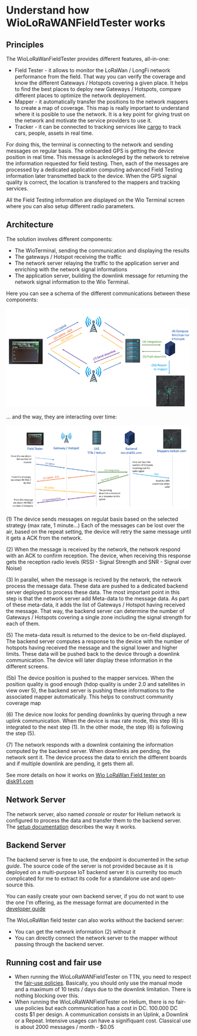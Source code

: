 # Understand how WioLoRaWANFieldTester works

## Principles

The WioLoRaWanFieldTester provides different features, all-in-one:
- Field Tester - it allows to monitor the LoRaWan / LongFi network performance from the field. That way you can verify the coverage and know the different Gateways / Hotspots covering a given place. It helps to find the best places to deploy new Gateways / Hotspots, compare different places to optimize the network deployement.
- Mapper - it automatically transfer the positions to the network mappers to create a map of coverage. This map is really important to understand where it is posible to use the network. It is a key point for giving trust on the network and motivate the service providers to use it.
- Tracker - it can be connected to tracking services like [cargo](https://cargo.helium.com) to track cars, people, assets in real time.

For doing this, the terminal is connecting to the network and sending messages on regular basis. The onboarded GPS is getting the device position in real time. This message is acknoleged by the network to retreive the information requested for field testing.
Then, each of the messages are processed by a dedicated application computing advanced Field Testing information later transmetted back to the device.
When the GPS signal quality is correct, the location is transfered to the mappers and tracking services.

All the Field Testing information are displayed on the Wio Terminal screen where you can also setup different radio parameters.

## Architecture
The solution involves different components:

- The WioTerminal, sending the communication and displaying the results
- The gateways / Hotspot receiving the traffic
- The network server relaying the traffic to the application server and enriching with the network signal informations
- The application server, building the downlink message for returning the network signal information to the Wio Terminal.

Here you can see a schema of the different communications between these components:

<img src="../img/WioLoRaWAN-Architecture-1.png" alt="WioLoRaWANFieldTester Architecture" width="500"/>

... and the way, they are interacting over time:

<img src="../img/WioLoRaWAN-Architecture-2.png" alt="WioLoRaWANFieldTester Architecture" width="500"/>

(1) The device sends messages on regulat basis based on the selected strategy (max rate, 1 minute...)
	Each of the messages can be lost over the air, based on the repeat setting, the device will retry the same message until it gets a ACK from the network.

(2) When the message is received by the network, the network respond with an ACK to confirm reception. 
	The device, when receiving this response gets the reception radio levels (RSSI - Signal Strength and SNR - Signal over Noise)

(3) In parallel, when the message is recived by the network, the network process the message data.
	These data are pushed to a dedicated backend server deployed to process these data. The most important point in this step is that the network server add Meta-data to the message data. As part of these meta-data, it adds the list of Gateways / Hotspot having received the message. That way, the backend server can determine the number of Gateways / Hotspots covering a single zone including the signal strength for each of them.

(5) The meta-data result is returned to the device to be on-field displayed.
	The backend server computes a response to the device with the number of hotspots having received the message and the signal lower and higher limits. These data will be pushed back to the device through a downlink communication. The device will later display these information in the different screens.

(5b) The device position is pushed to the mapper services.
	When the position quality is good enough (hdop quality is under 2.0 and satellites in view over 5), the backend server is pushing these informations to the associated mapper automatically. This helps to construct community coverage map

(6) The device now looks for pending downlinks by quering through a new uplink communication. 
	When the device is max rate mode, this step (6) is integrated to the next step (1). In the other mode, the step (6) is following the step (5).

(7) The network responds with a downlink containing the information computed by the backend server.
	When downlinks are pending, the network sent it. The device process the data to enrich the different boards and if multiple downlink are pending, it gets them all.

See more details on how it works on [Wio LoRaWan Field tester on disk91.com](https://www.disk91.com/?p=5187) 

## Network Server

The network server, also named *console* or *router* for Helium network is configured to process the data and transfer them to the backend server. The [setup documentation](SETUP.md) describes the way it works.

## Backend Server

The backend server is free to use, the endpoint is documented in the *setup guide*. The source code of the server is not provided because as it is deployed on a multi-purpose IoT backend server it is currenlty too much complicated for me to extract its code for a standalone use and open-source this.

You can easily create your own backend server, if you do not want to use the one I'm offering, as the message format are documented in the [developer guide](DEVELOPMENT.md)

The WioLoRaWan field tester can also works without the backend server:
- You can get the network information (2) without it
- You can directly connect the network server to the mapper without passing through the backend server.

## Running cost and fair use

- When running the WioLoRaWANFieldTester on TTN, you need to respect the [fair-use policies](https://www.thethingsnetwork.org/docs/lorawan/duty-cycle/). Basically, you should only use the manual mode and a maximum of 10 tests / days due to the downlink limitation. There is nothing blocking over this.
- When running the WioLoRaWANFieldTester on Helium, there is no fair-use policies but each communication has a cost in DC. 100.000 DC costs $1 per design. A communication consists in an Uplink, a Downlink or a Repeat. Intensive usages can have a signifiquant cost. Classical use is about 2000 messages / month - $0.05



